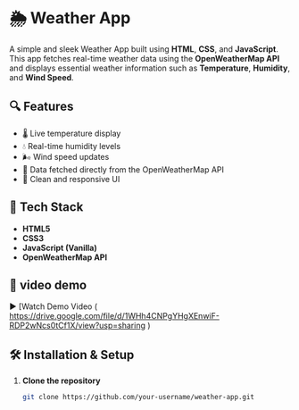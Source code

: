 
# 🌦️ Weather App

A simple and sleek Weather App built using **HTML**, **CSS**, and **JavaScript**. This app fetches real-time weather data using the **OpenWeatherMap API** and displays essential weather information such as **Temperature**, **Humidity**, and **Wind Speed**.

## 🔍 Features

- 🌡️ Live temperature display
- 💧 Real-time humidity levels
- 🌬️ Wind speed updates
- 🔄 Data fetched directly from the OpenWeatherMap API
- 🎯 Clean and responsive UI

## 🚀 Tech Stack

- **HTML5**
- **CSS3**
- **JavaScript (Vanilla)**
- **OpenWeatherMap API**

## 📸 video demo


▶️ [Watch Demo Video ( https://drive.google.com/file/d/1WHh4CNPgYHgXEnwiF-RDP2wNcs0tCf1X/view?usp=sharing )

## 🛠️ Installation & Setup

1. **Clone the repository**
   ```bash
   git clone https://github.com/your-username/weather-app.git
